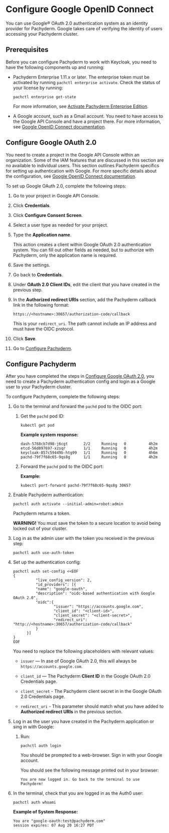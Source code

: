 # Configure Google OpenID Connect

You can use Google® OAuth 2.0 authentication system as an identity
provider for Pachyderm. Google takes care of verifying the identity of
users accessing your Pachyderm cluster. 

## Prerequisites

Before you can configure Pachyderm to work with Keycloak, you need to
have the following components up and running:

* Pachyderm Enterprise 1.11.x or later. The enterprise token must be
  activated by running `pachctl enterprise activate`.
  Check the status of your license by running:

  ```shell
  pachctl enterprise get-state
  ```

  For more information, see [Activate Pachyderm Enterprise Edition](../../../deployment/#activate-pachyderm-enterprise-edition).

* A Google account, such as a Gmail account. You need to have access to
  the Google API Console and have a project there. For more information,
  see [Google OpenID Connect documentation](https://developers.google.com/identity/protocols/oauth2/openid-connect#sendauthrequest).

## Configure Google OAuth 2.0

You need to create a project in the Google API Console within an
organization. Some of the IAM features that are discussed in this section
are no available to individual users. This section outlines Pachyderm
specifics for setting up authentication with Google. For more specific
details about the configuration, see [Google OpenID Connect documentation](https://developers.google.com/identity/protocols/oauth2/openid-connect#sendauthrequest).

To set up Google OAuth 2.0, complete the following steps:

1. Go to your project in Google API Console.
1. Click **Credentials**.
1. Click **Configure Consent Screen**.
1. Select a user type as needed for your project.
1. Type the **Application name**.

   This action creates a client within Google OAuth 2.0 authentication system.
   You can fill out other fields as needed, but to authorize with Pachyderm,
   only the application name is required.

1. Save the settings.
1. Go back to **Credentials**.
1. Under **OAuth 2.0 Client IDs**, edit the client that you have created in the
previous step.
1. In the **Authorized redirect URIs** section, add the Pachyderm callback link
in the following format:

   ```shell
   https://<hostname>:30657/authorization-code/callback
   ```

   This is your `redirect_uri`.
   The path cannot include an IP address and must have the OIDC protocol.

1. Click **Save**.
1. Go to [Configure Pachyderm](#configure-pachyderm).

## Configure Pachyderm

After you have completed the steps in [Configure Google OAuth 2.0](#configure-google-oauth-2-0),
you need to create a Pachyderm authentication config and login as a Google user
to your Pachyderm cluster.

To configure Pachyderm, complete the following steps:

1. Go to the terminal and forward the `pachd` pod to the OIDC port:

   1. Get the `pachd` pod ID:

      ```shell
      kubectl get pod
      ```

      **Example system response:**

      ```shell
      dash-5768cb7d98-j6cgt       2/2     Running   0          4h2m
      etcd-56d897697-xzsqr        1/1     Running   0          4h2m
      keycloak-857c59449b-htg99   1/1     Running   0          4h6m
      pachd-79f7f68c65-9qs8g      1/1     Running   0          4h2m
      ```

   1. Forward the `pachd` pod to the OIDC port:

      **Example:**

      ```shell
      kubectl port-forward pachd-79f7f68c65-9qs8g 30657
      ```

1. Enable Pachyderm authentication:

   ```shell
   pachctl auth activate --initial-admin=robot:admin
   ```

   Pachyderm returns a token.

   **WARNING!** You must save the token to a secure location
   to avoid being locked out of your cluster.

 1. Log in as the admin user with the token you received in the previous
 step:

    ```shell
    pachctl auth use-auth-token
    ```

1. Set up the authentication config:

   ```shell
   pachctl auth set-config <<EOF
   {
             "live_config_version": 2,
             "id_providers": [{
             "name": "google-oauth",
             "description": "oidc-based authentication with Google OAuth 2.0",
             "oidc":{
                     "issuer": "https://accounts.google.com",
                     "client_id": "<client-id>",
                     "client_secret": "<client-secret>",
                     "redirect_uri": "http://<hostname>:30657/authorization-code/callback"
             }
         }]
   }
   EOF
   ```

   You need to replace the following placeholders with relevant values:

   - `issuer` — In ase of Google OAuth 2.0, this will always be
   `https://accounts.google.com`.

   - `client_id` — The Pachyderm **Client ID** in the Google OAuth
   2.0 Credentials page.

   - `client_secret` - The Pachyderm client secret in in the Google OAuth
   2.0 Credentials page.
   - `redirect_uri` - This parameter should match what you have added
   to **Authorized redirect URIs** in the previous section.

1. Log in as the user you have created in the Pachyderm application
or sing in with Google:

   1. Run:

      ```shell
      pachctl auth login
      ```

      You should be prompted to a web-browser. Sign in with your
      Google account.

      You should see the following message printed out in your browser:

      ```
      You are now logged in. Go back to the terminal to use Pachyderm!
      ```

1. In the terminal, check that you are logged in as the Auth0 user:

   ```shell
   pachctl auth whoami
   ```

   **Example of System Response:**

   ```shell
   You are "google-oauth:test@pachyderm.com"
   session expires: 07 Aug 20 16:27 PDT
   ```
